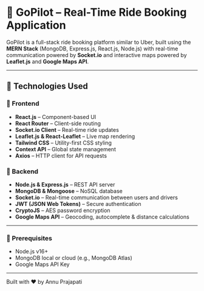 # 🚖 GoPilot – Real-Time Ride Booking Application

GoPilot is a full-stack ride booking platform similar to Uber, built using the **MERN Stack** (MongoDB, Express.js, React.js, Node.js) with real-time communication powered by **Socket.io** and interactive maps powered by **Leaflet.js** and **Google Maps API**.

---

## 🧩 Technologies Used

### 🔹 Frontend
- **React.js** – Component-based UI
- **React Router** – Client-side routing
- **Socket.io Client** – Real-time ride updates
- **Leaflet.js & React-Leaflet** – Live map rendering
- **Tailwind CSS** – Utility-first CSS styling
- **Context API** – Global state management
- **Axios** – HTTP client for API requests

### 🔹 Backend
- **Node.js & Express.js** – REST API server
- **MongoDB & Mongoose** – NoSQL database
- **Socket.io** – Real-time communication between users and drivers
- **JWT (JSON Web Tokens)** – Secure authentication
- **CryptoJS** – AES password encryption
- **Google Maps API** – Geocoding, autocomplete & distance calculations

---

### 🧱 Prerequisites
- Node.js v16+
- MongoDB local or cloud (e.g., MongoDB Atlas)
- Google Maps API Key

---

Built with ❤️ by Annu Prajapati 

